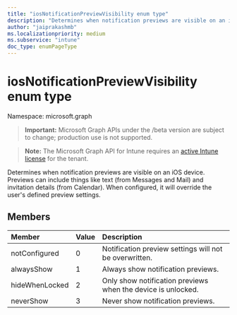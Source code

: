 ```yaml
---
title: "iosNotificationPreviewVisibility enum type"
description: "Determines when notification previews are visible on an iOS device. Previews can include things like text (from Messages and Mail) and invitation details (from Calendar). When configured, it will override the user's defined preview settings."
author: "jaiprakashmb"
ms.localizationpriority: medium
ms.subservice: "intune"
doc_type: enumPageType
---
```


# iosNotificationPreviewVisibility enum type

Namespace: microsoft.graph

> **Important:** Microsoft Graph APIs under the /beta version are subject to change; production use is not supported.

> **Note:** The Microsoft Graph API for Intune requires an [active Intune license](https://go.microsoft.com/fwlink/?linkid=839381) for the tenant.

Determines when notification previews are visible on an iOS device. Previews can include things like text (from Messages and Mail) and invitation details (from Calendar). When configured, it will override the user's defined preview settings.

## Members
|Member|Value|Description|
|:---|:---|:---|
|notConfigured|0|Notification preview settings will not be overwritten.|
|alwaysShow|1|Always show notification previews.|
|hideWhenLocked|2|Only show notification previews when the device is unlocked.|
|neverShow|3|Never show notification previews.|
